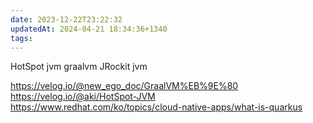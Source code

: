 ```yaml
---
date: 2023-12-22T23:22:32
updatedAt: 2024-04-21 18:34:36+1340
tags: 
---
```

HotSpot jvm
graalvm
JRockit jvm

https://velog.io/@new_ego_doc/GraalVM%EB%9E%80
https://velog.io/@aki/HotSpot-JVM
https://www.redhat.com/ko/topics/cloud-native-apps/what-is-quarkus